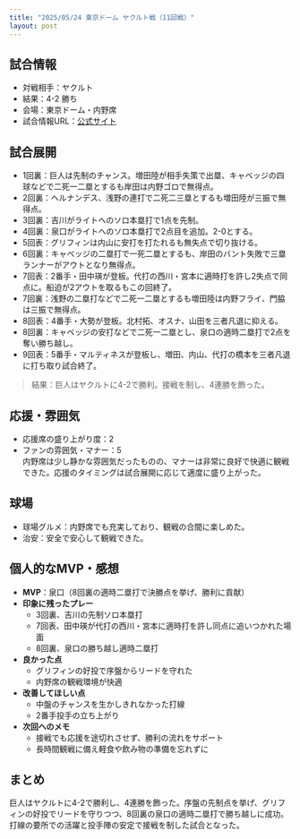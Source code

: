 ```yaml
---
title: "2025/05/24 東京ドーム ヤクルト戦（11回戦）"
layout: post
---
```


## 試合情報
- 対戦相手：ヤクルト
- 結果：4-2 勝ち
- 会場：東京ドーム・内野席
- 試合情報URL：[公式サイト](https://www.giants.jp/game/20250524_8003_1/)

<!--more-->

## 試合展開
- 1回裏：巨人は先制のチャンス。増田陸が相手失策で出塁、キャベッジの四球などで二死一二塁とするも岸田は内野ゴロで無得点。
- 2回裏：ヘルナンデス、浅野の連打で二死二三塁とするも増田陸が三振で無得点。
- 3回裏：吉川がライトへのソロ本塁打で1点を先制。
- 4回裏：泉口がライトへのソロ本塁打で2点目を追加。2-0とする。
- 5回表：グリフィンは内山に安打を打たれるも無失点で切り抜ける。
- 6回裏：キャベッジの二塁打で一死二塁とするも、岸田のバント失敗で三塁ランナーがアウトとなり無得点。
- 7回表：2番手・田中瑛が登板。代打の西川・宮本に適時打を許し2失点で同点に。船迫が2アウトを取るもこの回終了。
- 7回裏：浅野の二塁打などで二死一二塁とするも増田陸は内野フライ、門脇は三振で無得点。
- 8回表：4番手・大勢が登板。北村拓、オスナ、山田を三者凡退に抑える。
- 8回裏：キャベッジの安打などで二死一二塁とし、泉口の適時二塁打で2点を奪い勝ち越し。
- 9回表：5番手・マルティネスが登板し、増田、内山、代打の橋本を三者凡退に打ち取り試合終了。

> 結果：巨人はヤクルトに4-2で勝利。接戦を制し、4連勝を飾った。

## 応援・雰囲気
- 応援席の盛り上がり度：2  
- ファンの雰囲気・マナー：5  
内野席は少し静かな雰囲気だったものの、マナーは非常に良好で快適に観戦できた。応援のタイミングは試合展開に応じて適度に盛り上がった。

## 球場
- 球場グルメ：内野席でも充実しており、観戦の合間に楽しめた。  
- 治安：安全で安心して観戦できた。

## 個人的なMVP・感想
- **MVP**：泉口（8回裏の適時二塁打で決勝点を挙げ、勝利に貢献）  
- **印象に残ったプレー**  
  - 3回裏、吉川の先制ソロ本塁打  
  - 7回表、田中瑛が代打の西川・宮本に適時打を許し同点に追いつかれた場面  
  - 8回裏、泉口の勝ち越し適時二塁打  
- **良かった点**  
  - グリフィンの好投で序盤からリードを守れた  
  - 内野席の観戦環境が快適  
- **改善してほしい点**  
  - 中盤のチャンスを生かしきれなかった打線  
  - 2番手投手の立ち上がり  
- **次回へのメモ**  
  - 接戦でも応援を途切れさせず、勝利の流れをサポート  
  - 長時間観戦に備え軽食や飲み物の準備を忘れずに

## まとめ
巨人はヤクルトに4-2で勝利し、4連勝を飾った。序盤の先制点を挙げ、グリフィンの好投でリードを守りつつ、8回裏の泉口の適時二塁打で勝ち越しに成功。打線の要所での活躍と投手陣の安定で接戦を制した試合となった。
